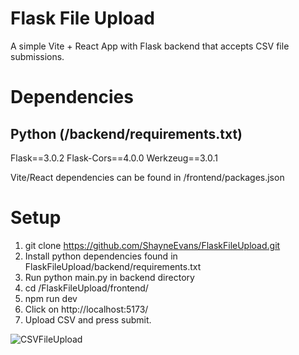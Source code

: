 # Flask File Upload
A simple Vite + React App with Flask backend that accepts CSV file submissions.

# Dependencies
## Python (/backend/requirements.txt)
Flask==3.0.2
Flask-Cors==4.0.0
Werkzeug==3.0.1

Vite/React dependencies can be found in /frontend/packages.json

# Setup
1. git clone https://github.com/ShayneEvans/FlaskFileUpload.git
2. Install python dependencies found in FlaskFileUpload/backend/requirements.txt
3. Run python main.py in backend directory
4. cd /FlaskFileUpload/frontend/
5. npm run dev
6. Click on http://localhost:5173/
7. Upload CSV and press submit.

![CSVFileUpload](https://github.com/ShayneEvans/FlaskFileUpload/assets/70344759/ff601571-98bf-472e-985c-e4b097271aa5)
